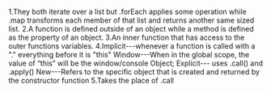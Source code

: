 1.They both iterate over a list but .forEach applies some operation while .map transforms each member of that list and returns another same sized list.
2.A function is defined outside of an object while a method is defined as the property of an object.
3.An inner function that has access to the outer functions variables.
4.Implicit---whenever a function is called with a "." everything before it is "this"
Window---When in the global scope, the value of “this” will be the window/console Object;
Explicit--- uses .call() and .apply()
New---Refers to the specific object that is created and returned by the constructor function
5.Takes the place of .call
